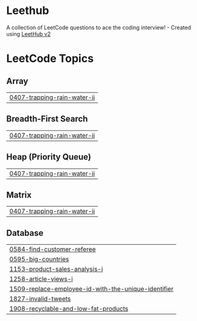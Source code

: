 # Leethub
A collection of LeetCode questions to ace the coding interview! - Created using [LeetHub v2](https://github.com/arunbhardwaj/LeetHub-2.0)

<!---LeetCode Topics Start-->
# LeetCode Topics
## Array
|  |
| ------- |
| [0407-trapping-rain-water-ii](https://github.com/ShashankJaipurkar123/Leethub/tree/master/0407-trapping-rain-water-ii) |
## Breadth-First Search
|  |
| ------- |
| [0407-trapping-rain-water-ii](https://github.com/ShashankJaipurkar123/Leethub/tree/master/0407-trapping-rain-water-ii) |
## Heap (Priority Queue)
|  |
| ------- |
| [0407-trapping-rain-water-ii](https://github.com/ShashankJaipurkar123/Leethub/tree/master/0407-trapping-rain-water-ii) |
## Matrix
|  |
| ------- |
| [0407-trapping-rain-water-ii](https://github.com/ShashankJaipurkar123/Leethub/tree/master/0407-trapping-rain-water-ii) |
## Database
|  |
| ------- |
| [0584-find-customer-referee](https://github.com/ShashankJaipurkar123/Leethub/tree/master/0584-find-customer-referee) |
| [0595-big-countries](https://github.com/ShashankJaipurkar123/Leethub/tree/master/0595-big-countries) |
| [1153-product-sales-analysis-i](https://github.com/ShashankJaipurkar123/Leethub/tree/master/1153-product-sales-analysis-i) |
| [1258-article-views-i](https://github.com/ShashankJaipurkar123/Leethub/tree/master/1258-article-views-i) |
| [1509-replace-employee-id-with-the-unique-identifier](https://github.com/ShashankJaipurkar123/Leethub/tree/master/1509-replace-employee-id-with-the-unique-identifier) |
| [1827-invalid-tweets](https://github.com/ShashankJaipurkar123/Leethub/tree/master/1827-invalid-tweets) |
| [1908-recyclable-and-low-fat-products](https://github.com/ShashankJaipurkar123/Leethub/tree/master/1908-recyclable-and-low-fat-products) |
<!---LeetCode Topics End-->